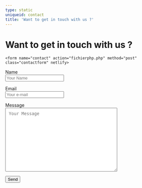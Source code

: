 ```yaml
---
type: static
uniqueid: contact
title: 'Want to get in touch with us ?'
---
```

<div class="section-page line-up">
  <div class="container default">
    <h1 class="section-intro">Want to get in touch with us ?</h1>
    <div class="textblock"> 		

	<form name="contact" action="fichierphp.php" method="post" class="contactform" netlify>
  <p>
    <label>Name<br> <input type="text" name="name" placeholder="Your Name" required/></label>
  </p>
  <p>
    <label>Email<br>  <input type="email" name="email" placeholder="Your e-mail"  required/></label>
  </p>
  <p>
    <label>Message<br>  <textarea type="text" rows="4" name="message" placeholder="Your Message" style="height: 200px; padding:10px; width: 70%;"  required></textarea></label>
  </p>
  <p>
	<input type="submit" name="sent" class="btcta rev form" value="Send">
  </p>
</form>
 </div>